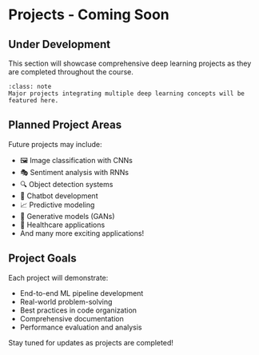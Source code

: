 # Projects - Coming Soon

## Under Development

This section will showcase comprehensive deep learning projects as they are completed throughout the course.

```{admonition} Exciting Work in Progress!
:class: note
Major projects integrating multiple deep learning concepts will be featured here.
```

## Planned Project Areas

Future projects may include:

- 🖼️ Image classification with CNNs
- 🎭 Sentiment analysis with RNNs
- 🔍 Object detection systems
- 🤖 Chatbot development
- 📈 Predictive modeling
- 🎨 Generative models (GANs)
- 🏥 Healthcare applications
- And many more exciting applications!

## Project Goals

Each project will demonstrate:
- End-to-end ML pipeline development
- Real-world problem-solving
- Best practices in code organization
- Comprehensive documentation
- Performance evaluation and analysis

Stay tuned for updates as projects are completed!
